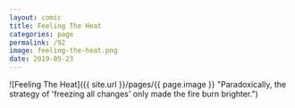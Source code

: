 ```yaml
---
layout: comic
title: Feeling The Heat
categories: page
permalink: /92
image: feeling-the-heat.png
date: 2019-05-23
---
```


![Feeling The Heat]({{ site.url }}/pages/{{ page.image }} "Paradoxically, the strategy of 'freezing all changes' only made the fire burn brighter.")